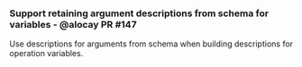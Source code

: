 ### Support retaining argument descriptions from schema for variables - @alocay PR #147

Use descriptions for arguments from schema when building descriptions for operation variables.
